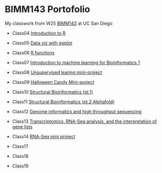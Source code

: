 # BIMM143 Portofolio

My classwork from W25 [BIMM143](https://bioboot.github.io/bimm143_W25/) at UC San Diego

- Class04 [Introduction to R](https://htmlpreview.github.io/?https://raw.githubusercontent.com/LilyyHuynh/bimm143_github/refs/heads/main/bimm143class04/class4.html)

- Class05 [Data viz with ggplot](https://htmlpreview.github.io/?https://raw.githubusercontent.com/LilyyHuynh/bimm143_github/refs/heads/main/BIMM143class05/BIMM143_class5.html)

- Class06 [R functions](https://htmlpreview.github.io/?https://raw.githubusercontent.com/LilyyHuynh/bimm143_github/refs/heads/main/BIMM143class06/class06.html)

- Class07 [Introduction to machine learning for Bioinformatics 1](https://htmlpreview.github.io/?https://raw.githubusercontent.com/LilyyHuynh/bimm143_github/refs/heads/main/BIMM143class07/class07.html)

- Class08 [Unsupervised learing mini-project](https://htmlpreview.github.io/?https://raw.githubusercontent.com/LilyyHuynh/bimm143_github/refs/heads/main/BIMM143class08/class08.html)

- Class09 [Halloween Candy Mini-project](https://htmlpreview.github.io/?https://raw.githubusercontent.com/LilyyHuynh/bimm143_github/refs/heads/main/BIMM143class09/class09.html)

- Class10 [Structural Bioinformatics (pt.1)](https://htmlpreview.github.io/?https://raw.githubusercontent.com/LilyyHuynh/bimm143_github/refs/heads/main/BIMM143class10/class10.html)

- Class11 [Structural Bioinformatics (pt.2 Alphafold)](https://htmlpreview.github.io/?https://raw.githubusercontent.com/LilyyHuynh/bimm143_github/refs/heads/main/BIMM143class11/class11_alphafold_analysis.html)

- Class12 [Genome informatics and high throughput sequencing](https://htmlpreview.github.io/?https://raw.githubusercontent.com/LilyyHuynh/bimm143_github/refs/heads/main/bimm143class12/class12.html)

- Class13 [Transcriptomics, RNA-Seq analysis, and the interpretation of gene lists](https://htmlpreview.github.io/?https://raw.githubusercontent.com/LilyyHuynh/bimm143_github/refs/heads/main/bimm143class13/class13.html)

- Class14 [RNA-Seq mini project](https://htmlpreview.github.io/?https://raw.githubusercontent.com/LilyyHuynh/bimm143_github/refs/heads/main/bimm143class14/class14.html)

- Class17 [](https://htmlpreview.github.io/?https://raw.githubusercontent.com/LilyyHuynh/bimm143_github/refs/heads/main/BIMM143class17/bimm143class17.html)

- Class18 [](https://htmlpreview.github.io/?https://raw.githubusercontent.com/LilyyHuynh/bimm143_github/refs/heads/main/bimm143class18/class18.html)

- Class19 [](https://htmlpreview.github.io/?https://raw.githubusercontent.com/LilyyHuynh/bimm143_github/refs/heads/main/BIMM143class19/class19.html)


